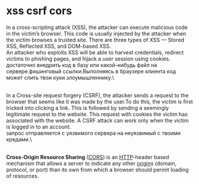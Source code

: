 # xss csrf cors

In a cross-scripting attack (XSS), the attacker can execute malicious  code in the victim’s browser. This code is usually injected by the  attacker when the victim browses a trusted site. There are three types  of XSS — Stored XSS, Reflected XSS, and DOM-based XSS.\
An attacker who exploits XSS will be able to harvest credentials,  redirect victims to phishing pages, and hijack a user session using  cookies.\
достаточно внедрить код в базу или какой-нибудь файл на сервере.фишинговый ссылки.Выполняясь в браузере клиента код может слить твои куки злоумышленнику.\




\
In a Cross-site request forgery (CSRF), the attacker sends a request to the browser that seems like it was made by the user.To do this, the victim is first tricked into clicking a link. This is  followed by sending a seemingly legitimate request to the website. This  request with cookies the victim has associated with the website. A CSRF  attack can work only when the victim is logged in to an account.\
запрос отправляется с уязвимого сервера на неуязвимый с твоими кредами.\




\
**Cross-Origin Resource Sharing** ([CORS](https://developer.mozilla.org/en-US/docs/Glossary/CORS)) is an [HTTP](https://developer.mozilla.org/en-US/docs/Glossary/HTTP)-header based mechanism that allows a server to indicate any other [origin](https://developer.mozilla.org/en-US/docs/Glossary/origin)s (domain, protocol, or port) than its own from which a browser should permit loading of resources.
